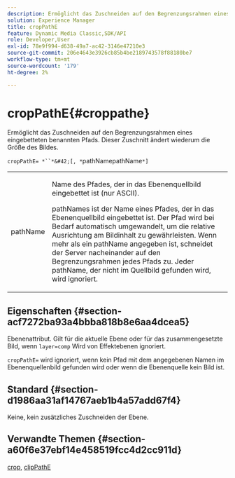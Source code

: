 ```yaml
---
description: Ermöglicht das Zuschneiden auf den Begrenzungsrahmen eines eingebetteten benannten Pfads. Dieser Zuschnitt ändert wiederum die Größe des Bildes.
solution: Experience Manager
title: cropPathE
feature: Dynamic Media Classic,SDK/API
role: Developer,User
exl-id: 78e9f994-d638-49a7-ac42-3146e47210e3
source-git-commit: 206e4643e3926cb85b4be2189743578f88180be7
workflow-type: tm+mt
source-wordcount: '179'
ht-degree: 2%

---
```


# cropPathE{#croppathe}

Ermöglicht das Zuschneiden auf den Begrenzungsrahmen eines eingebetteten benannten Pfads. Dieser Zuschnitt ändert wiederum die Größe des Bildes.

`cropPathE= *``*&#42;[, *`pathNamepathName`*]`

<table id="table_598304852E844456AB3AC9FF1F178B71"> 
 <tbody> 
  <tr> 
   <td colname="col1"> <p><span class="codeph"><span class="varname"> pathName</span></span> </p> </td> 
   <td colname="col2"> <p>Name des Pfades, der in das Ebenenquellbild eingebettet ist (nur ASCII). </p> <p> <span class="codeph"><span class="varname"> </span></span> pathNames ist der Name eines Pfades, der in das Ebenenquellbild eingebettet ist. Der Pfad wird bei Bedarf automatisch umgewandelt, um die relative Ausrichtung am Bildinhalt zu gewährleisten. Wenn mehr als ein <span class="codeph"><span class="varname"> pathName</span></span> angegeben ist, schneidet der Server nacheinander auf den Begrenzungsrahmen jedes Pfads zu. Jeder <span class="codeph"><span class="varname"> pathName</span></span>, der nicht im Quellbild gefunden wird, wird ignoriert. </p> </td> 
  </tr> 
 </tbody> 
</table>

## Eigenschaften {#section-acf7272ba93a4bbba818b8e6aa4dcea5}

Ebenenattribut. Gilt für die aktuelle Ebene oder für das zusammengesetzte Bild, wenn `layer=comp` Wird von Effektebenen ignoriert.

`cropPathE=` wird ignoriert, wenn kein Pfad mit dem angegebenen Namen im Ebenenquellenbild gefunden wird oder wenn die Ebenenquelle kein Bild ist.

## Standard {#section-d1986aa31af14767aeb1b4a57add67f4}

Keine, kein zusätzliches Zuschneiden der Ebene.

## Verwandte Themen {#section-a60f6e37ebf14e458519fcc4d2cc911d}

[crop](../../../../../is-api/http-ref/image-serving-api-ref/c-http-protocol-reference/c-command-reference/r-crop.md#reference-6fd0f6399966446ab4425ce050572eab),  [clipPathE](../../../../../is-api/http-ref/image-serving-api-ref/c-http-protocol-reference/c-command-reference/r-clippath.md#reference-8139b1b52dc54749b51b109521ddf83d)

